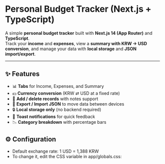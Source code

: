 # Personal Budget Tracker (Next.js + TypeScript)

A simple **personal budget tracker** built with **Next.js 14 (App Router)** and **TypeScript**.  
Track your **income** and **expenses**, view a **summary with KRW → USD conversion**, and manage your data with **local storage** and **JSON import/export**.

---

## ✨ Features

- 📊 **Tabs** for Income, Expenses, and Summary  
- 💵 **Currency conversion** (KRW ⇄ USD at a fixed rate)  
- 📝 **Add / delete records** with notes support  
- 📂 **Export / Import JSON** to move data between devices  
- 🔒 **Local storage only** (no backend required)  
- 🍞 **Toast notifications** for quick feedback  
- 📉 **Category breakdown** with percentage bars

## ⚙️ Configuration

-  Default exchange rate: 1 USD = 1,388 KRW
-  To change it, edit the CSS variable in app/globals.css:

